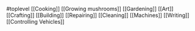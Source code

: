 #toplevel 
[[Cooking]]
[[Growing mushrooms]]
[[Gardening]]
[[Art]]
[[Crafting]]
[[Building]]
[[Repairing]]
[[Cleaning]]
[[Machines]]
[[Writing]]
[[Controlling Vehicles]]
